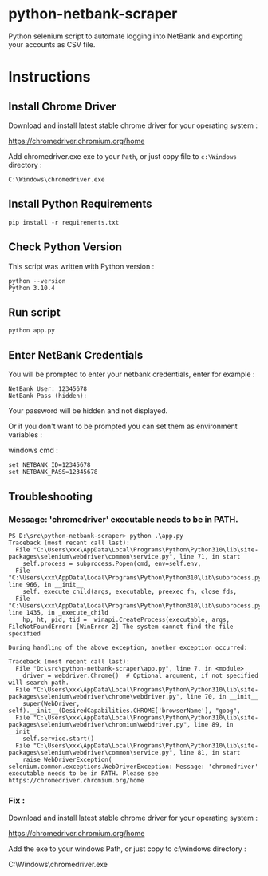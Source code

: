 # python-netbank-scraper

Python selenium script to automate logging into NetBank and exporting your accounts as CSV file.


# Instructions

## Install Chrome Driver
Download and install latest stable chrome driver for your operating system :

https://chromedriver.chromium.org/home

Add chromedriver.exe exe to your `Path`, or just copy file to `c:\Windows` directory :

```
C:\Windows\chromedriver.exe
```

## Install Python Requirements

```
pip install -r requirements.txt
```

## Check Python Version
This script was written with Python version :

```
python --version
Python 3.10.4
```

## Run script 

```
python app.py
```

## Enter NetBank Credentials

You will be prompted to enter your netbank credentials, enter for example :

```
NetBank User: 12345678
NetBank Pass (hidden):
```

Your password will be hidden and not displayed.

Or if you don't want to be prompted you can set them as environment variables :

windows cmd :

```
set NETBANK_ID=12345678
set NETBANK_PASS=12345678
```

## Troubleshooting 

### Message: 'chromedriver' executable needs to be in PATH.

```
PS D:\src\python-netbank-scraper> python .\app.py
Traceback (most recent call last):
  File "C:\Users\xxx\AppData\Local\Programs\Python\Python310\lib\site-packages\selenium\webdriver\common\service.py", line 71, in start
    self.process = subprocess.Popen(cmd, env=self.env,
  File "C:\Users\xxx\AppData\Local\Programs\Python\Python310\lib\subprocess.py", line 966, in __init__
    self._execute_child(args, executable, preexec_fn, close_fds,
  File "C:\Users\xxx\AppData\Local\Programs\Python\Python310\lib\subprocess.py", line 1435, in _execute_child
    hp, ht, pid, tid = _winapi.CreateProcess(executable, args,
FileNotFoundError: [WinError 2] The system cannot find the file specified

During handling of the above exception, another exception occurred:

Traceback (most recent call last):
  File "D:\src\python-netbank-scraper\app.py", line 7, in <module>
    driver = webdriver.Chrome()  # Optional argument, if not specified will search path.
  File "C:\Users\xxx\AppData\Local\Programs\Python\Python310\lib\site-packages\selenium\webdriver\chrome\webdriver.py", line 70, in __init__
    super(WebDriver, self).__init__(DesiredCapabilities.CHROME['browserName'], "goog",
  File "C:\Users\xxx\AppData\Local\Programs\Python\Python310\lib\site-packages\selenium\webdriver\chromium\webdriver.py", line 89, in __init__
    self.service.start()
  File "C:\Users\xxx\AppData\Local\Programs\Python\Python310\lib\site-packages\selenium\webdriver\common\service.py", line 81, in start
    raise WebDriverException(
selenium.common.exceptions.WebDriverException: Message: 'chromedriver' executable needs to be in PATH. Please see https://chromedriver.chromium.org/home
```

### Fix :

Download and install latest stable chrome driver for your operating system :

https://chromedriver.chromium.org/home

Add the exe to your windows Path, or just copy to c:\windows directory :

C:\Windows\chromedriver.exe

